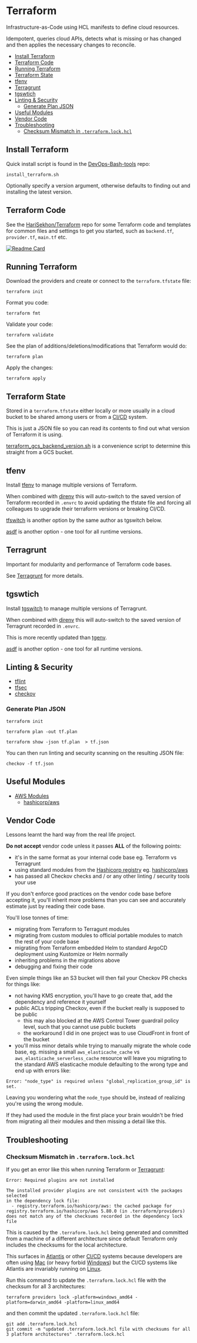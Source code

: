 # Terraform

Infrastructure-as-Code using HCL manifests to define cloud resources.

Idempotent, queries cloud APIs,
detects what is missing or has changed and then applies the necessary changes to reconcile.

<!-- INDEX_START -->

- [Install Terraform](#install-terraform)
- [Terraform Code](#terraform-code)
- [Running Terraform](#running-terraform)
- [Terraform State](#terraform-state)
- [tfenv](#tfenv)
- [Terragrunt](#terragrunt)
- [tgswtich](#tgswtich)
- [Linting & Security](#linting--security)
  - [Generate Plan JSON](#generate-plan-json)
- [Useful Modules](#useful-modules)
- [Vendor Code](#vendor-code)
- [Troubleshooting](#troubleshooting)
  - [Checksum Mismatch in `.terraform.lock.hcl`](#checksum-mismatch-in-terraformlockhcl)

<!-- INDEX_END -->

## Install Terraform

Quick install script is found in the [DevOps-Bash-tools](devops-bash-tools) repo:

```shell
install_terraform.sh
```

Optionally specify a version argument, otherwise defaults to finding out and installing the latest version.

## Terraform Code

See the [HariSekhon/Terraform](https://github.com/HariSekhon/Terraform) repo for some Terraform code and templates
for common files and settings to get you started, such as `backend.tf`, `provider.tf`, `main.tf` etc.

[![Readme Card](https://github-readme-stats.vercel.app/api/pin/?username=HariSekhon&repo=Terraform&theme=ambient_gradient&description_lines_count=3)](https://github.com/HariSekhon/Terraform)

## Running Terraform

Download the providers and create or connect to the `terraform.tfstate` file:

```shell
terraform init
```

Format you code:

```shell
terraform fmt
```

Validate your code:

```shell
terraform validate

```

See the plan of additions/deletions/modifications that Terraform would do:

```shell
terraform plan
```

Apply the changes:

```shell
terraform apply
```

## Terraform State

Stored in a `terraform.tfstate` either locally or more usually in a cloud bucket to be shared among users or from a
[CI/CD](ci-cd.md) system.

This is just a JSON file so you can read its contents to find out what version of Terraform it is using.

[terraform_gcs_backend_version.sh](https://github.com/HariSekhon/DevOps-Bash-tools/blob/master/terraform/terraform_gcs_backend_version.sh)
is a convenience script to determine this straight from a GCS bucket.

## tfenv

Install [tfenv](tfenv.md) to manage multiple versions of Terraform.

When combined with [direnv](direnv.md) this will auto-switch to the saved version of Terraform
recorded in `.envrc` to avoid updating the tfstate file and forcing all colleagues to upgrade their terraform
versions or breaking CI/CD.

[tfswitch](https://github.com/warrensbox/terraform-switcher) is another option by the same author as tgswitch below.

[asdf](https://asdf-vm.com/) is another option - one tool for all runtime versions.

## Terragrunt

Important for modularity and performance of Terraform code bases.

See [Terragrunt](terragrunt.md) for more details.

## tgswtich

Install [tgswitch](tgswitch.md) to manage multiple versions of Terragrunt.

When combined with [direnv](direnv.md) this will auto-switch to the saved version of Terragrunt
recorded in `.envrc`.

This is more recently updated than [tgenv](https://github.com/cunymatthieu/tgenv).

[asdf](https://asdf-vm.com/) is another option - one tool for all runtime versions.

## Linting & Security

- [tflint](https://github.com/terraform-linters/tflint)
- [tfsec](https://github.com/aquasecurity/tfsec)
- [checkov](https://www.checkov.io/)

### Generate Plan JSON

```shell
terraform init
```

```shell
terraform plan -out tf.plan
```

```shell
terraform show -json tf.plan  > tf.json
```

You can then run linting and security scanning on the resulting JSON file:

```shell
checkov -f tf.json
```

## Useful Modules

- [AWS Modules](https://registry.terraform.io/namespaces/terraform-aws-modules)
  - [hashicorp/aws](https://registry.terraform.io/providers/hashicorp/aws)

## Vendor Code

Lessons learnt the hard way from the real life project.

**Do not accept** vendor code unless it passes **ALL** of the following points:

- it's in the same format as your internal code base eg. Terraform vs Terragrunt
- using standard modules from the [Hashicorp registry](https://registry.terraform.io/)
  eg. [hashicorp/aws](https://registry.terraform.io/providers/hashicorp/aws)
- has passed all Checkov checks and / or any other linting / security tools your use

If you don't enforce good practices on the vendor code base before accepting it,
you'll inherit more problems than you can see and accurately estimate just by reading their code base.

You'll lose tonnes of time:

- migrating from Terraform to Terragunt modules
- migrating from custom modules to official portable modules to match the rest of your code base
- migrating from Terraform embedded Helm to standard ArgoCD deployment using Kustomize or Helm normally
- inheriting problems in the migrations above
- debugging and fixing their code

Even simple things like an S3 bucket will then fail your Checkov PR checks for things like:

- not having KMS encryption, you'll have to go create that, add the dependency and reference it yourself
- public ACLs tripping Checkov, even if the bucket really is supposed to be public
  - this may also blocked at the AWS Control Tower guardrail policy level, such that you cannot use public buckets
  - the workaround I did in one project was to use CloudFront in front of the bucket
- you'll miss minor details while trying to manually migrate the whole code base, eg.
  missing a small `aws_elasticache_cache` vs `aws_elasticache_serverless_cache` resource will leave you
  migrating to the standard AWS elasticache module defaulting to the wrong type and end up with errors like:

```shell
Error: "node_type" is required unless "global_replication_group_id" is set.
```

Leaving you wondering what the `node_type` should be, instead of realizing you're using the wrong module.

If they had used the module in the first place your brain wouldn't be fried from migrating all their modules and then
missing a detail like this.

## Troubleshooting

### Checksum Mismatch in `.terraform.lock.hcl`

If you get an error like this when running Terraform or [Terragrunt](terragrunt.md):

<!--

```text
Error: registry.terraform.io/hashicorp/aws: the cached package for registry.terraform.io/hashicorp/aws 4.67.0 (in .terraform/providers) does not match any of the checksums recorded in the dependency lock file
```

or

-->

```text
Error: Required plugins are not installed

The installed provider plugins are not consistent with the packages selected
in the dependency lock file:
  - registry.terraform.io/hashicorp/aws: the cached package for registry.terraform.io/hashicorp/aws 5.80.0 (in .terraform/providers) does not match any of the checksums recorded in the dependency lock file
```

This is caused
by the `.terraform.lock.hcl` being generated and committed from a machine of a different architecture since
default Terraform only includes the checksums for the local architecture.

This surfaces in [Atlantis](atlantis.md) or other [CI/CD](ci-cd.md) systems
because developers are often using [Mac](mac.md) (or heavy forbid [Windows](windows.md)) but the CI/CD systems like
Atlantis are invariably running on [Linux](linux.md).

Run this command to update the `.terraform.lock.hcl` file with the checksum for all 3 architectures:

```shell
terraform providers lock -platform=windows_amd64 -platform=darwin_amd64 -platform=linux_amd64
```

and then commit the updated `.terraform.lock.hcl` file:

```shell
git add .terraform.lock.hcl
git commit -m "updated .terraform.lock.hcl file with checksums for all 3 platform architectures" .terraform.lock.hcl
```
